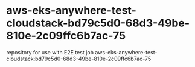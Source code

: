 # aws-eks-anywhere-test-cloudstack-bd79c5d0-68d3-49be-810e-2c09ffc6b7ac-75
repository for use with E2E test job aws-eks-anywhere-test-cloudstack:bd79c5d0-68d3-49be-810e-2c09ffc6b7ac-75
